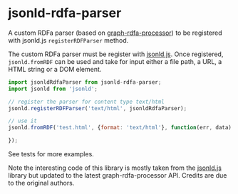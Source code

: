 # jsonld-rdfa-parser

A custom RDFa parser (based on
[graph-rdfa-processor](https://github.com/scienceai/graph-rdfa-processor)) to be
registered with jsonld.js `registerRDFParser` method.

The custom RDFa parser must be register with
[jsonld.js](https://github.com/digitalbazaar/jsonld.js). Once
registered, `jsonld.fromRDF` can be used and take for input either a
file path, a URL, a HTML string or a DOM element.


```js
import jsonldRdfaParser from jsonld-rdfa-parser;
import jsonld from 'jsonld';

// register the parser for content type text/html
jsonld.registerRDFParser('text/html', jsonldRdfaParser);

// use it
jsonld.fromRDF('test.html', {format: 'text/html'}, function(err, data) {

});
```

See tests for more examples.

Note the interesting code of this library is mostly taken from the
[jsonld.js](https://github.com/digitalbazaar/jsonld.js) library but
updated to the latest graph-rdfa-processor API. Credits are due to the
original authors.
